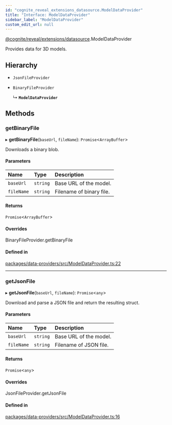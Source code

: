 ```yaml
---
id: "cognite_reveal_extensions_datasource.ModelDataProvider"
title: "Interface: ModelDataProvider"
sidebar_label: "ModelDataProvider"
custom_edit_url: null
---
```


[@cognite/reveal/extensions/datasource](../modules/cognite_reveal_extensions_datasource.md).ModelDataProvider

Provides data for 3D models.

## Hierarchy

- `JsonFileProvider`

- `BinaryFileProvider`

  ↳ **`ModelDataProvider`**

## Methods

### getBinaryFile

▸ **getBinaryFile**(`baseUrl`, `fileName`): `Promise`<`ArrayBuffer`\>

Downloads a binary blob.

#### Parameters

| Name | Type | Description |
| :------ | :------ | :------ |
| `baseUrl` | `string` | Base URL of the model. |
| `fileName` | `string` | Filename of binary file. |

#### Returns

`Promise`<`ArrayBuffer`\>

#### Overrides

BinaryFileProvider.getBinaryFile

#### Defined in

[packages/data-providers/src/ModelDataProvider.ts:22](https://github.com/cognitedata/reveal/blob/e3cde2deb/viewer/packages/data-providers/src/ModelDataProvider.ts#L22)

___

### getJsonFile

▸ **getJsonFile**(`baseUrl`, `fileName`): `Promise`<`any`\>

Download and parse a JSON file and return the resulting struct.

#### Parameters

| Name | Type | Description |
| :------ | :------ | :------ |
| `baseUrl` | `string` | Base URL of the model. |
| `fileName` | `string` | Filename of JSON file. |

#### Returns

`Promise`<`any`\>

#### Overrides

JsonFileProvider.getJsonFile

#### Defined in

[packages/data-providers/src/ModelDataProvider.ts:16](https://github.com/cognitedata/reveal/blob/e3cde2deb/viewer/packages/data-providers/src/ModelDataProvider.ts#L16)
